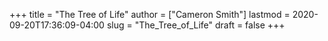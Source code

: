 +++
title = "The Tree of Life"
author = ["Cameron Smith"]
lastmod = 2020-09-20T17:36:09-04:00
slug = "The_Tree_of_Life"
draft = false
+++
